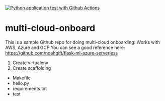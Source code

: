 [![Python application test with Github Actions](https://github.com/Estevao-Borges/multi-cloud-onboard/actions/workflows/main.yml/badge.svg)](https://github.com/Estevao-Borges/multi-cloud-onboard/actions/workflows/main.yml)

# multi-cloud-onboard
This is a sample Github repo for doing multi-cloud onboarding: Works with AWS, Azure and GCP
You can see a good reference here: https://github.com/noahgift/flask-ml-azure-serverless

1. Create virtualenv
2. Create scaffolding

* Makefile
* hello.py
* requirements.txt
* test

